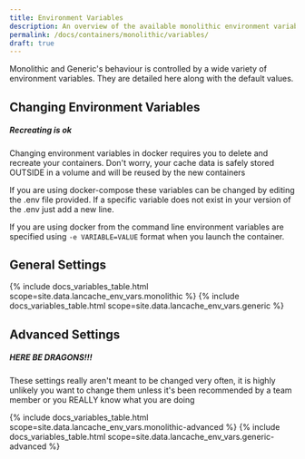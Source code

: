 ```yaml
---
title: Environment Variables
description: An overview of the available monolithic environment variables
permalink: /docs/containers/monolithic/variables/
draft: true
---
```


Monolithic and Generic's behaviour is controlled by a wide variety of environment variables. They are detailed here along with the default values. 

## Changing Environment Variables
<div class="note info">
  <h5>Recreating is ok</h5>
   <p>
Changing environment variables in docker requires you to delete and recreate your containers. Don't worry, your cache data is safely stored OUTSIDE in a volume and will be reused by the new containers
   </p>
</div>

If you are using docker-compose these variables can be changed by editing the .env file provided. If a specific variable does not exist in your version of the .env just add a new line.

If you are using docker from the command line environment variables are specified using `-e VARIABLE=VALUE` format when you launch the container.

## General Settings
{% include docs_variables_table.html scope=site.data.lancache_env_vars.monolithic %}
{% include docs_variables_table.html scope=site.data.lancache_env_vars.generic %}

## Advanced Settings
<div class="note warning">
  <h5>HERE BE DRAGONS!!!</h5>
   <p>
These settings really aren't meant to be changed very often, it is highly unlikely you want to change them unless it's been recommended by a team member or you REALLY know what you are doing
   </p>
</div>

{% include docs_variables_table.html scope=site.data.lancache_env_vars.monolithic-advanced %}
{% include docs_variables_table.html scope=site.data.lancache_env_vars.generic-advanced %}
